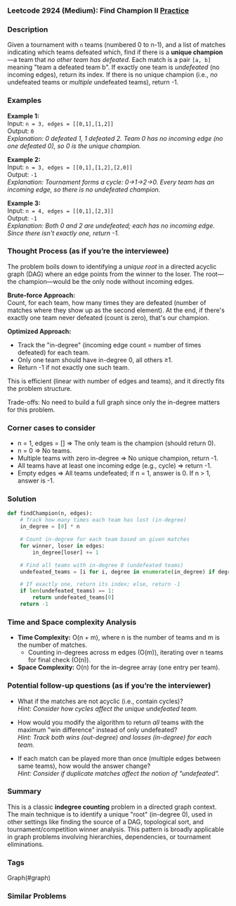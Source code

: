 ### Leetcode 2924 (Medium): Find Champion II [Practice](https://leetcode.com/problems/find-champion-ii)

### Description  
Given a tournament with `n` teams (numbered 0 to n-1), and a list of matches indicating which teams defeated which, find if there is a **unique champion**—a team that *no other team has defeated*. Each match is a pair `[a, b]` meaning "team a defeated team b". If exactly one team is *undefeated* (no incoming edges), return its index. If there is no unique champion (i.e., *no* undefeated teams or *multiple* undefeated teams), return -1.

### Examples  

**Example 1:**  
Input: `n = 3, edges = [[0,1],[1,2]]`  
Output: `0`  
*Explanation: 0 defeated 1, 1 defeated 2. Team 0 has no incoming edge (no one defeated 0), so 0 is the unique champion.*

**Example 2:**  
Input: `n = 3, edges = [[0,1],[1,2],[2,0]]`  
Output: `-1`  
*Explanation: Tournament forms a cycle: 0→1→2→0. Every team has an incoming edge, so there is no undefeated champion.*

**Example 3:**  
Input: `n = 4, edges = [[0,1],[2,3]]`  
Output: `-1`  
*Explanation: Both 0 and 2 are undefeated; each has no incoming edge. Since there isn't exactly one, return -1.*

### Thought Process (as if you’re the interviewee)  
The problem boils down to identifying a *unique root* in a directed acyclic graph (DAG) where an edge points from the winner to the loser. The root—the champion—would be the only node without incoming edges.

**Brute-force Approach:**  
Count, for each team, how many times they are defeated (number of matches where they show up as the second element). At the end, if there's exactly one team never defeated (count is zero), that's our champion.

**Optimized Approach:**  
- Track the "in-degree" (incoming edge count = number of times defeated) for each team.
- Only one team should have in-degree 0, all others ≥1.
- Return -1 if not exactly one such team.

This is efficient (linear with number of edges and teams), and it directly fits the problem structure.

Trade-offs: No need to build a full graph since only the in-degree matters for this problem.

### Corner cases to consider  
- n = 1, edges = [] ⇒ The only team is the champion (should return 0).
- n = 0 ⇒ No teams.
- Multiple teams with zero in-degree ⇒ No unique champion, return -1.
- All teams have at least one incoming edge (e.g., cycle) ⇒ return -1.
- Empty edges ⇒ All teams undefeated; if n = 1, answer is 0. If n > 1, answer is -1.

### Solution

```python
def findChampion(n, edges):
    # Track how many times each team has lost (in-degree)
    in_degree = [0] * n

    # Count in-degree for each team based on given matches
    for winner, loser in edges:
        in_degree[loser] += 1

    # Find all teams with in-degree 0 (undefeated teams)
    undefeated_teams = [i for i, degree in enumerate(in_degree) if degree == 0]

    # If exactly one, return its index; else, return -1
    if len(undefeated_teams) == 1:
        return undefeated_teams[0]
    return -1
```

### Time and Space complexity Analysis  

- **Time Complexity:** O(n + m), where n is the number of teams and m is the number of matches.   
  - Counting in-degrees across m edges (O(m)), iterating over n teams for final check (O(n)).
- **Space Complexity:** O(n) for the in-degree array (one entry per team).

### Potential follow-up questions (as if you’re the interviewer)  

- What if the matches are not acyclic (i.e., contain cycles)?  
  *Hint: Consider how cycles affect the unique undefeated team.*

- How would you modify the algorithm to return *all* teams with the maximum "win difference" instead of only undefeated?  
  *Hint: Track both wins (out-degree) and losses (in-degree) for each team.*

- If each match can be played more than once (multiple edges between same teams), how would the answer change?  
  *Hint: Consider if duplicate matches affect the notion of "undefeated".*

### Summary
This is a classic **indegree counting** problem in a directed graph context. The main technique is to identify a unique "root" (in-degree 0), used in other settings like finding the source of a DAG, topological sort, and tournament/competition winner analysis. This pattern is broadly applicable in graph problems involving hierarchies, dependencies, or tournament eliminations.

### Tags
Graph(#graph)

### Similar Problems
